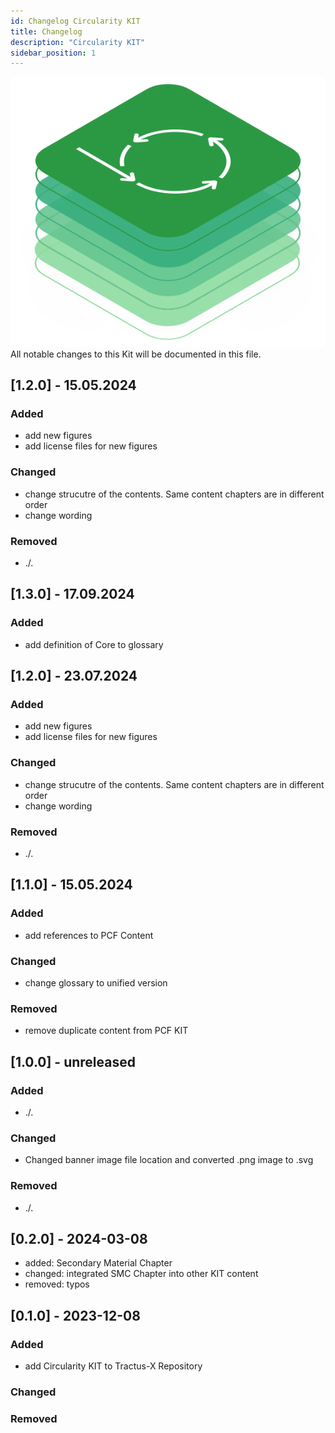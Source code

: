 ```yaml
---
id: Changelog Circularity KIT
title: Changelog
description: "Circularity KIT"
sidebar_position: 1
---
```


![Circulairty kit banner](/img/kit-icons/circularity-kit-icon.svg)
All notable changes to this Kit will be documented in this file.
## [1.2.0] - 15.05.2024

### Added

- add new figures
- add license files for new figures

### Changed

- change strucutre of the contents. Same content chapters are in different order
- change wording

### Removed

- ./.

## [1.3.0] - 17.09.2024

### Added

- add definition of Core to glossary

## [1.2.0] - 23.07.2024

### Added

- add new figures
- add license files for new figures

### Changed

- change strucutre of the contents. Same content chapters are in different order
- change wording

### Removed

- ./.

## [1.1.0] - 15.05.2024

### Added

- add references to PCF Content

### Changed

- change glossary to unified version

### Removed

- remove duplicate content from PCF KIT

## [1.0.0] - unreleased

### Added

- ./.

### Changed

- Changed banner image file location and converted .png image to .svg

### Removed

- ./.

## [0.2.0] - 2024-03-08

- added: Secondary Material Chapter
- changed: integrated SMC Chapter into other KIT content
- removed: typos

## [0.1.0] - 2023-12-08

### Added

- add Circularity KIT to Tractus-X Repository

### Changed

### Removed
